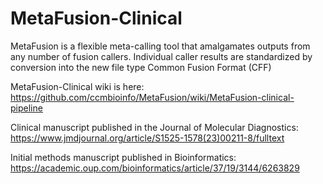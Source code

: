 # MetaFusion-Clinical
MetaFusion is a flexible meta-calling tool that amalgamates outputs from any number of fusion callers. Individual caller results are standardized by conversion into the new file type Common Fusion Format (CFF)

MetaFusion-Clinical wiki is here: https://github.com/ccmbioinfo/MetaFusion/wiki/MetaFusion-clinical-pipeline

Clinical manuscript published in the Journal of Molecular Diagnostics: https://www.jmdjournal.org/article/S1525-1578(23)00211-8/fulltext

Initial methods manuscript published in Bioinformatics: https://academic.oup.com/bioinformatics/article/37/19/3144/6263829
